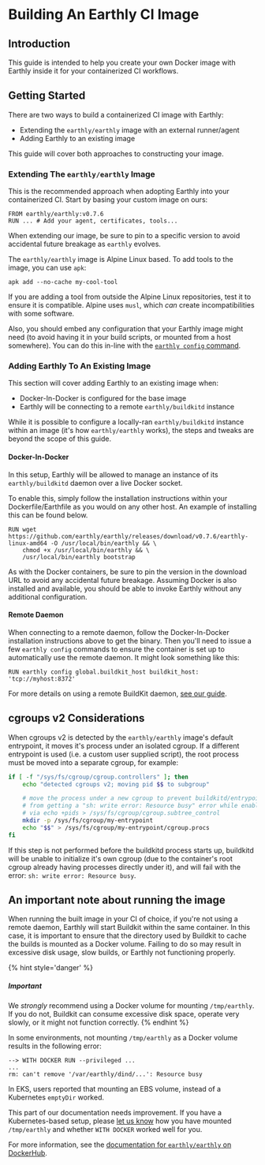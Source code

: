 # Building An Earthly CI Image

## Introduction

This guide is intended to help you create your own Docker image with Earthly inside it for your containerized CI workflows.

## Getting Started

There are two ways to build a containerized CI image with Earthly:

- Extending the `earthly/earthly` image with an external runner/agent
- Adding Earthly to an existing image

This guide will cover both approaches to constructing your image. 

### Extending The `earthly/earthly` Image

This is the recommended approach when adopting Earthly into your containerized CI. Start by basing your custom image on ours:

```docker
FROM earthly/earthly:v0.7.6
RUN ... # Add your agent, certificates, tools...
```

When extending our image, be sure to pin to a specific version to avoid accidental future breakage as `earthly` evolves.

The `earthly/earthly` image is Alpine Linux based. To add tools to the image, you can use `apk`:

```docker
apk add --no-cache my-cool-tool
```

If you are adding a tool from outside the Alpine Linux repositories, test it to ensure it is compatible. Alpine uses `musl`, which *can* create incompatibilities with some software. 

Also, you should embed any configuration that your Earthly image might need (to avoid having it in your build scripts, or mounted from a host somewhere). You can do this in-line with the [`earthly config` command](../earthly-command/earthly-command.md#earthly-config).

### Adding Earthly To An Existing Image

This section will cover adding Earthly to an existing image when:

- Docker-In-Docker is configured for the base image
- Earthly will be connecting to a remote `earthly/buildkitd` instance

While it is possible to configure a locally-ran `earthly/buildkitd` instance within an image (it's how `earthly/earthly` works), the steps and tweaks are beyond the scope of this guide.

#### Docker-In-Docker

In this setup, Earthly will be allowed to manage an instance of its `earthly/buildkitd` daemon over a live Docker socket.

To enable this, simply follow the installation instructions within your Dockerfile/Earthfile as you would on any other host. An example of installing this can be found below.

```docker
RUN wget https://github.com/earthly/earthly/releases/download/v0.7.6/earthly-linux-amd64 -O /usr/local/bin/earthly && \
    chmod +x /usr/local/bin/earthly && \
    /usr/local/bin/earthly bootstrap
```

As with the Docker containers, be sure to pin the version in the download URL to avoid any accidental future breakage. Assuming Docker is also installed and available, you should be able to invoke Earthly without any additional configuration.

#### Remote Daemon

When connecting to a remote daemon, follow the Docker-In-Docker installation instructions above to get the binary. Then you'll need to issue a few `earthly config` commands to ensure the container is set up to automatically use the remote daemon. It might look something like this:

```docker
RUN earthly config global.buildkit_host buildkit_host: 'tcp://myhost:8372'
```

For more details on using a remote BuildKit daemon, [see our guide](./remote-buildkit.md).

## cgroups v2 Considerations

When cgroups v2 is detected by the `earthly/earthly` image's default entrypoint, it moves it's process under an isolated cgroup. If a different entrypoint is used (i.e. a custom user supplied script),
the root process must be moved into a separate cgroup, for example:

```bash
if [ -f "/sys/fs/cgroup/cgroup.controllers" ]; then
    echo "detected cgroups v2; moving pid $$ to subgroup"

    # move the process under a new cgroup to prevent buildkitd/entrypoint.sh
    # from getting a "sh: write error: Resource busy" error while enabling controllers
    # via echo +pids > /sys/fs/cgroup/cgroup.subtree_control
    mkdir -p /sys/fs/cgroup/my-entrypoint
    echo "$$" > /sys/fs/cgroup/my-entrypoint/cgroup.procs
fi
```

If this step is not performed before the buildkitd process starts up, buildkitd will be unable to initialize it's own cgroup (due to the container's root cgroup already having processes directly under it), and will
fail with the error: `sh: write error: Resource busy`.

## An important note about running the image

When running the built image in your CI of choice, if you're not using a remote daemon, Earthly will start Buildkit within the same container. In this case, it is important to ensure that the directory used by Buildkit to cache the builds is mounted as a Docker volume. Failing to do so may result in excessive disk usage, slow builds, or Earthly not functioning properly.

{% hint style='danger' %}
##### Important
We *strongly* recommend using a Docker volume for mounting `/tmp/earthly`. If you do not, Buildkit can consume excessive disk space, operate very slowly, or it might not function correctly.
{% endhint %}

In some environments, not mounting `/tmp/earthly` as a Docker volume results in the following error:

```
--> WITH DOCKER RUN --privileged ...
...
rm: can't remove '/var/earthly/dind/...': Resource busy
```

In EKS, users reported that mounting an EBS volume, instead of a Kubernetes `emptyDir` worked.

This part of our documentation needs improvement. If you have a Kubernetes-based setup, please [let us know](https://earthly.dev/slack) how you have mounted `/tmp/earthly` and whether `WITH DOCKER` worked well for you.

For more information, see the [documentation for `earthly/earthly` on DockerHub](https://hub.docker.com/r/earthly/earthly).
